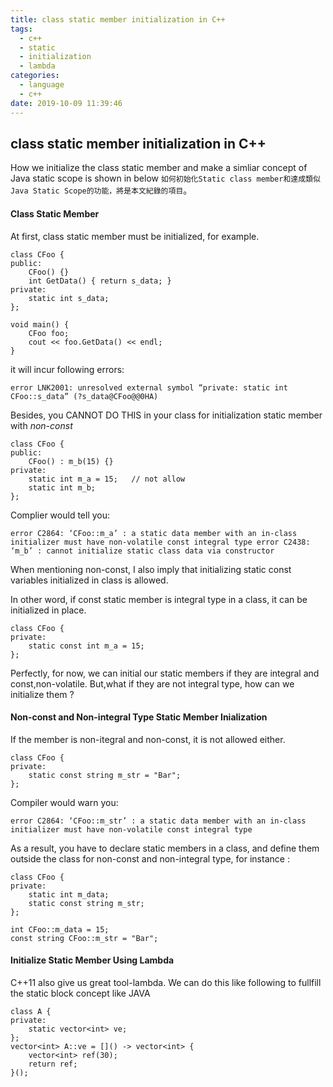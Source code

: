 ```yaml
---
title: class static member initialization in C++
tags:
  - c++
  - static
  - initialization
  - lambda
categories:
  - language
  - c++
date: 2019-10-09 11:39:46
---
```


## class static member initialization in C++
How we initialize the class static member and make a simliar concept of Java static scope is shown in below `如何初始化Static class member和達成類似Java Static Scope的功能，將是本文紀錄的項目`。

#### Class Static Member 
At first, class static member must be initialized, for example.
```
class CFoo {
public:
    CFoo() {}
    int GetData() { return s_data; }
private:
    static int s_data;
};
 
void main() {
    CFoo foo;
    cout << foo.GetData() << endl;
}
```
it will incur following errors:

`error LNK2001: unresolved external symbol “private: static int CFoo::s_data” (?s_data@CFoo@@0HA)`

Besides, you CANNOT DO THIS in your class for initialization static member with *non-const*
```
class CFoo {
public:
    CFoo() : m_b(15) {}
private:
    static int m_a = 15;   // not allow
    static int m_b;
};
```
Complier would tell you:

`
error C2864: ‘CFoo::m_a’ : a static data member with an in-class initializer must have non-volatile const integral type
error C2438: ‘m_b’ : cannot initialize static class data via constructor
`

When mentioning non-const, I also imply that initializing static const variables initialized in class is allowed.

In other word, if const static member is integral type in a class, it can be initialized in place.
```
class CFoo {
private:
    static const int m_a = 15;
};
```
Perfectly, for now, we can initial our static members if they are integral and const,non-volatile.
But,what if they are not integral type, how can we initialize them ?

#### Non-const and Non-integral Type Static Member Inialization

If the member is non-itegral and non-const, it is not allowed either.
```
class CFoo {
private:
    static const string m_str = "Bar";
};
```
Compiler would warn you:

`
error C2864: ‘CFoo::m_str’ : a static data member with an in-class initializer must have non-volatile const integral type
`

As a result, you have to declare static members in a class, and define them outside the class for non-const and non-integral type, for instance :
```
class CFoo {
private:
    static int m_data;
    static const string m_str;
};
 
int CFoo::m_data = 15;
const string CFoo::m_str = "Bar";
```
#### Initialize Static Member Using Lambda

C++11 also give us great tool-lambda. We can do this like following to fullfill the static block concept like JAVA
```
class A {
private:
    static vector<int> ve;
};
vector<int> A::ve = []() -> vector<int> {
    vector<int> ref(30);
    return ref;
}();
```


